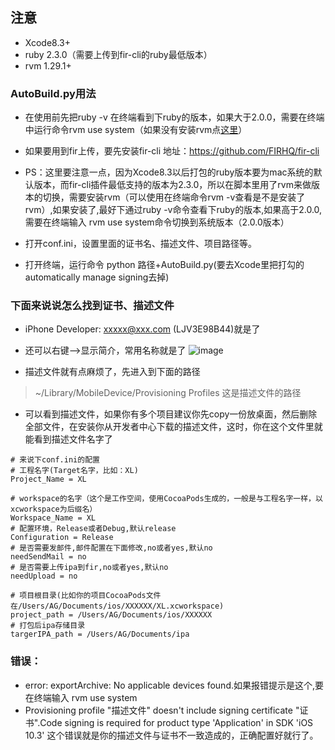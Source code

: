 
## 注意

- Xcode8.3+  
- ruby 2.3.0（需要上传到fir-cli的ruby最低版本）
- rvm 1.29.1+


### AutoBuild.py用法

+ 在使用前先把ruby -v 在终端看到下ruby的版本，如果大于2.0.0，需要在终端中运行命令rvm use system（如果没有安装rvm点[这里](https://ruby-china.org/wiki/rvm-guide)）

+ 如果要用到fir上传，要先安装fir-cli
地址：https://github.com/FIRHQ/fir-cli

+ PS：这里要注意一点，因为Xcode8.3以后打包的ruby版本要为mac系统的默认版本，而fir-cli插件最低支持的版本为2.3.0，所以在脚本里用了rvm来做版本的切换，需要安装rvm（可以使用在终端命令rvm -v查看是不是安装了rvm）,如果安装了,最好下通过ruby -v命令查看下ruby的版本,如果高于2.0.0,需要在终端输入 rvm use system命令切换到系统版本（2.0.0版本）

+ 打开conf.ini，设置里面的证书名、描述文件、项目路径等。

+ 打开终端，运行命令 python 路径+AutoBuild.py(要去Xcode里把打勾的automatically manage signing去掉)

### 下面来说说怎么找到证书、描述文件
+ iPhone Developer: xxxxx@xxx.com (LJV3E98B44)就是了

+ 还可以右键-->显示简介，常用名称就是了
![image](http://upload-images.jianshu.io/upload_images/1610969-0976addfe850abc8.png?imageMogr2/auto-orient/strip%7CimageView2/2/w/1240)

+ 描述文件就有点麻烦了，先进入到下面的路径

> ~/Library/MobileDevice/Provisioning Profiles 这是描述文件的路径

+ 可以看到描述文件，如果你有多个项目建议你先copy一份放桌面，然后删除全部文件，在安装你从开发者中心下载的描述文件，这时，你在这个文件里就能看到描述文件名字了

```
# 来说下conf.ini的配置
# 工程名字(Target名字，比如：XL)
Project_Name = XL

# workspace的名字（这个是工作空间，使用CocoaPods生成的，一般是与工程名字一样，以xcworkspace为后缀名）
Workspace_Name = XL
# 配置环境，Release或者Debug,默认release
Configuration = Release
# 是否需要发邮件,邮件配置在下面修改,no或者yes,默认no
needSendMail = no
# 是否需要上传ipa到fir,no或者yes,默认no
needUpload = no

# 项目根目录(比如你的项目CocoaPods文件在/Users/AG/Documents/ios/XXXXXX/XL.xcworkspace)
project_path = /Users/AG/Documents/ios/XXXXXX
# 打包后ipa存储目录
targerIPA_path = /Users/AG/Documents/ipa
```

### 错误：
- error: exportArchive: No applicable devices found.如果报错提示是这个,要在终端输入 rvm use system
- Provisioning profile "描述文件" doesn't include signing certificate "证书".Code signing is required for product type 'Application' in SDK 'iOS 10.3' 这个错误就是你的描述文件与证书不一致造成的，正确配置好就行了。
